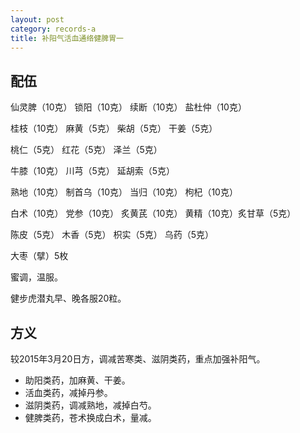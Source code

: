 ```yaml
---
layout: post
category: records-a
title: 补阳气活血通络健脾胃一
---
```


## 配伍 ##

仙灵脾（10克） 锁阳（10克） 续断（10克） 盐杜仲（10克）

桂枝（10克） 麻黄（5克） 柴胡（5克） 干姜（5克）

桃仁（5克） 红花（5克） 泽兰（5克）

牛膝（10克） 川芎（5克） 延胡索（5克）

熟地（10克） 制首乌（10克） 当归（10克） 枸杞（10克）

白术（10克） 党参（10克） 炙黄芪（10克） 黄精（10克）炙甘草（5克）

陈皮（5克） 木香（5克） 枳实（5克） 乌药（5克）

大枣（擘）5枚

蜜调，温服。

健步虎潜丸早、晚各服20粒。

## 方义 ##

较2015年3月20日方，调减苦寒类、滋阴类药，重点加强补阳气。

- 助阳类药，加麻黄、干姜。
- 活血类药，减掉丹参。
- 滋阴类药，调减熟地，减掉白芍。
- 健脾类药，苍术换成白术，量减。

